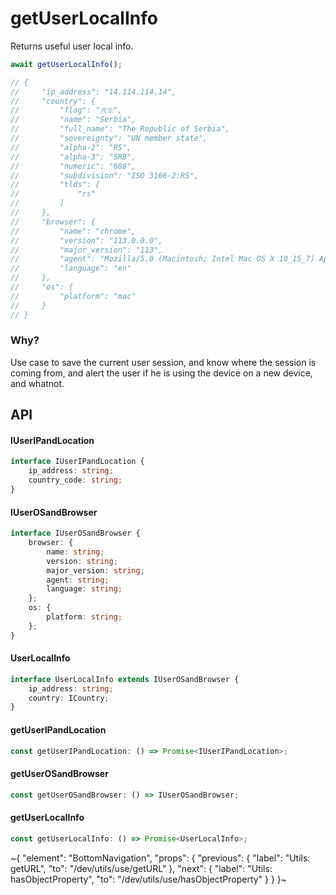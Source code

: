 
# getUserLocalInfo

Returns useful user local info.

```ts
await getUserLocalInfo();

// {
//     "ip_address": "14.114.114.14",
//     "country": {
//         "flag": "🇷🇸",
//         "name": "Serbia",
//         "full_name": "The Republic of Serbia",
//         "sovereignty": "UN member state",
//         "alpha-2": "RS",
//         "alpha-3": "SRB",
//         "numeric": "688",
//         "subdivision": "ISO 3166-2:RS",
//         "tlds": [
//             "rs"
//         ]
//     },
//     "browser": {
//         "name": "chrome",
//         "version": "113.0.0.0",
//         "major_version": "113",
//         "agent": "Mozilla/5.0 (Macintosh; Intel Mac OS X 10_15_7) AppleWebKit/537.36 (KHTML, like Gecko) Chrome/113.0.0.0 Safari/537.36",
//         "language": "en"
//     },
//     "os": {
//         "platform": "mac"
//     }
// }
```

### Why?

Use case to save the current user session, and know where the session is coming from, and alert the user if he is using the device on a new device, and whatnot.

## API

#### IUserIPandLocation

```ts
interface IUserIPandLocation {
    ip_address: string;
    country_code: string;
}
```

#### IUserOSandBrowser

```ts
interface IUserOSandBrowser {
    browser: {
        name: string;
        version: string;
        major_version: string;
        agent: string;
        language: string;
    };
    os: {
        platform: string;
    };
}
```

#### UserLocalInfo

```ts
interface UserLocalInfo extends IUserOSandBrowser {
    ip_address: string;
    country: ICountry;
}
```

#### getUserIPandLocation

```ts
const getUserIPandLocation: () => Promise<IUserIPandLocation>;
```

#### getUserOSandBrowser

```ts
const getUserOSandBrowser: () => IUserOSandBrowser;
```

#### getUserLocalInfo

```ts
const getUserLocalInfo: () => Promise<UserLocalInfo>;
```


~{
  "element": "BottomNavigation",
  "props": {
    "previous": {
      "label": "Utils: getURL",
      "to": "/dev/utils/use/getURL"
    },
    "next": {
      "label": "Utils: hasObjectProperty",
      "to": "/dev/utils/use/hasObjectProperty"
    }
  }
}~
